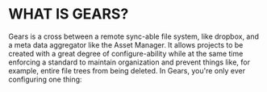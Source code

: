 <!-- @CenterHeader clear skip -->
# WHAT IS GEARS?

<!-- @Prompt -->
Gears is a cross between a remote sync-able file system, like dropbox, and a meta data aggregator like the Asset Manager. It allows projects to be created with a great degree of configure-ability while at the same time enforcing a standard to maintain organization and prevent things like, for example, entire file trees from being deleted. In Gears, you're only ever configuring one thing:
